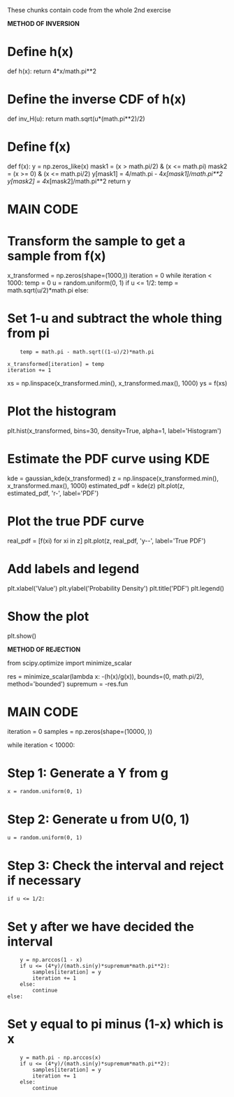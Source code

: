 These chunks contain code from the whole 2nd exercise

**METHOD OF INVERSION**

# Define h(x)
def h(x):
    return 4*x/math.pi**2
    
# Define the inverse CDF of h(x)
def inv_H(u):
    return math.sqrt(u*(math.pi**2)/2)

# Define f(x)
def f(x):
    y = np.zeros_like(x)
    mask1 = (x > math.pi/2) & (x <= math.pi)
    mask2 = (x >= 0) & (x <= math.pi/2)
    y[mask1] = 4/math.pi - 4*x[mask1]/math.pi**2
    y[mask2] = 4*x[mask2]/math.pi**2
    return y

# MAIN CODE
# Transform the sample to get a sample from f(x)
x_transformed = np.zeros(shape=(1000,))
iteration = 0
while iteration < 1000:
    temp = 0
    u = random.uniform(0, 1)
    if u <= 1/2:
        temp = math.sqrt(u/2)*math.pi
    else:
# Set 1-u and subtract the whole thing from pi
        temp = math.pi - math.sqrt((1-u)/2)*math.pi
        
    x_transformed[iteration] = temp
    iteration += 1

xs = np.linspace(x_transformed.min(), x_transformed.max(), 1000)
ys = f(xs)

# Plot the histogram
plt.hist(x_transformed, bins=30, density=True, alpha=1, label='Histogram')

# Estimate the PDF curve using KDE
kde = gaussian_kde(x_transformed)
z = np.linspace(x_transformed.min(), x_transformed.max(), 1000)
estimated_pdf = kde(z)
plt.plot(z, estimated_pdf, 'r-', label='PDF')

# Plot the true PDF curve
real_pdf = [f(xi) for xi in z]
plt.plot(z, real_pdf, 'y--', label='True PDF')

# Add labels and legend
plt.xlabel('Value')
plt.ylabel('Probability Density')
plt.title('PDF')
plt.legend()

# Show the plot
plt.show()

**METHOD OF REJECTION**

from scipy.optimize import minimize_scalar

res = minimize_scalar(lambda x: -(h(x)/g(x)), bounds=(0, math.pi/2), method='bounded')
supremum = -res.fun

# MAIN CODE
iteration = 0
samples = np.zeros(shape=(10000, ))

while iteration < 10000:
# Step 1: Generate a Y from g
    x = random.uniform(0, 1)

# Step 2: Generate u from U(0, 1)
    u = random.uniform(0, 1)
# Step 3: Check the interval and reject if necessary
    if u <= 1/2:
# Set y after we have decided the interval
        y = np.arccos(1 - x)
        if u <= (4*y)/(math.sin(y)*supremum*math.pi**2):
            samples[iteration] = y
            iteration += 1
        else:
            continue
    else:
# Set y equal to pi minus (1-x) which is x
        y = math.pi - np.arccos(x)
        if u <= (4*y)/(math.sin(y)*supremum*math.pi**2):
            samples[iteration] = y 
            iteration += 1
        else:
            continue

